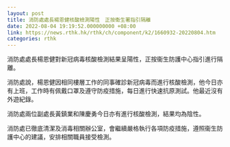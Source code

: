 ```yaml
---
layout: post
title: 消防處處長楊恩健核酸檢測陽性　正按衞生署指引隔離
date: 2022-08-04 19:19:52.000000000 +08:00
link: https://news.rthk.hk/rthk/ch/component/k2/1660932-20220804.htm
categories: rthk
---
```


消防處處長楊恩健對新冠病毒核酸檢測結果呈陽性，正按衞生防護中心指引進行隔離。

消防處說，楊恩健因相同樓層工作的同事確診新冠病毒而進行核酸檢測，他今日亦有上班，工作時有佩戴口罩及遵守防疫措施，每日進行快速抗原測試。他最近沒有外遊紀錄。

消防處兩位副處長黃鎮業和陳慶勇今日亦有進行核酸檢測，結果均為陰性。

消防處已徹底清潔及消毒相關辦公室，會繼續嚴格執行各項防疫措施，遵照衞生防護中心的建議，安排相關職員接受檢測。
